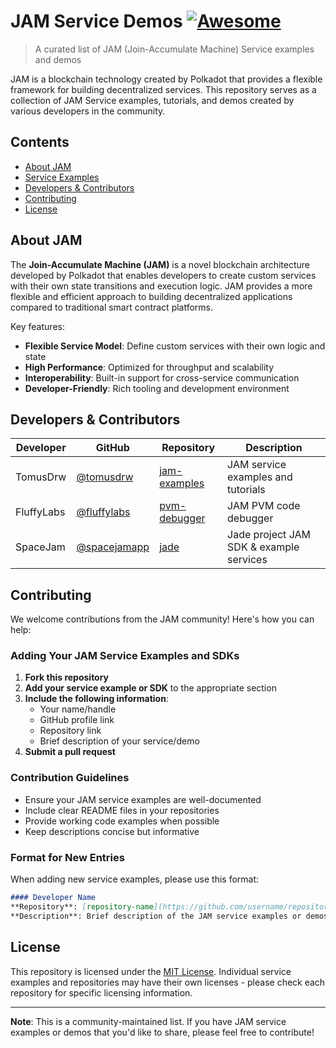 # JAM Service Demos [![Awesome](https://awesome.re/badge.svg)](https://awesome.re)

> A curated list of JAM (Join-Accumulate Machine) Service examples and demos

JAM is a blockchain technology created by Polkadot that provides a flexible framework for building decentralized services. This repository serves as a collection of JAM Service examples, tutorials, and demos created by various developers in the community.

## Contents

- [About JAM](#about-jam)
- [Service Examples](#service-examples)
- [Developers & Contributors](#developers--contributors)
- [Contributing](#contributing)
- [License](#license)

## About JAM

The **Join-Accumulate Machine (JAM)** is a novel blockchain architecture developed by Polkadot that enables developers to create custom services with their own state transitions and execution logic. JAM provides a more flexible and efficient approach to building decentralized applications compared to traditional smart contract platforms.

Key features:
- **Flexible Service Model**: Define custom services with their own logic and state
- **High Performance**: Optimized for throughput and scalability  
- **Interoperability**: Built-in support for cross-service communication
- **Developer-Friendly**: Rich tooling and development environment

## Developers & Contributors

| Developer | GitHub | Repository | Description |
|-----------|--------|------------|-------------|
| TomusDrw | [@tomusdrw](https://github.com/tomusdrw) | [jam-examples](https://github.com/tomusdrw/jam-examples) | JAM service examples and tutorials |
| FluffyLabs | [@fluffylabs](https://github.com/FluffyLabs) | [pvm-debugger](https://github.com/FluffyLabs/pvm-debugger) | JAM PVM code debugger |
| SpaceJam | [@spacejamapp](https://github.com/spacejamapp) | [jade](https://github.com/spacejamapp/jade) | Jade project JAM SDK & example services |

## Contributing

We welcome contributions from the JAM community! Here's how you can help:

### Adding Your JAM Service Examples and SDKs

1. **Fork this repository**
2. **Add your service example or SDK** to the appropriate section
3. **Include the following information**:
   - Your name/handle
   - GitHub profile link
   - Repository link
   - Brief description of your service/demo
4. **Submit a pull request**

### Contribution Guidelines

- Ensure your JAM service examples are well-documented
- Include clear README files in your repositories
- Provide working code examples when possible
- Keep descriptions concise but informative

### Format for New Entries

When adding new service examples, please use this format:

```markdown
#### Developer Name
**Repository**: [repository-name](https://github.com/username/repository)  
**Description**: Brief description of the JAM service examples or demos.
```

## License

This repository is licensed under the [MIT License](LICENSE). Individual service examples and repositories may have their own licenses - please check each repository for specific licensing information.

---

**Note**: This is a community-maintained list. If you have JAM service examples or demos that you'd like to share, please feel free to contribute!
